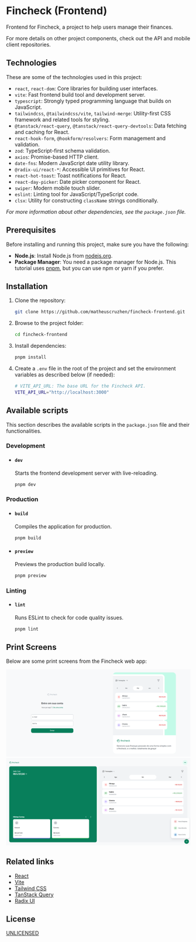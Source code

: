 # Fincheck (Frontend)

Frontend for Fincheck, a project to help users manage their finances.

For more details on other project components, check out the API and mobile client repositories.

## Technologies

These are some of the technologies used in this project:

- `react`, `react-dom`: Core libraries for building user interfaces.
- `vite`: Fast frontend build tool and development server.
- `typescript`: Strongly typed programming language that builds on JavaScript.
- `tailwindcss`, `@tailwindcss/vite`, `tailwind-merge`: Utility-first CSS framework and related tools for styling.
- `@tanstack/react-query`, `@tanstack/react-query-devtools`: Data fetching and caching for React.
- `react-hook-form`, `@hookform/resolvers`: Form management and validation.
- `zod`: TypeScript-first schema validation.
- `axios`: Promise-based HTTP client.
- `date-fns`: Modern JavaScript date utility library.
- `@radix-ui/react-*`: Accessible UI primitives for React.
- `react-hot-toast`: Toast notifications for React.
- `react-day-picker`: Date picker component for React.
- `swiper`: Modern mobile touch slider.
- `eslint`: Linting tool for JavaScript/TypeScript code.
- `clsx`: Utility for constructing `className` strings conditionally.

_For more information about other dependencies, see the `package.json` file._

## Prerequisites

Before installing and running this project, make sure you have the following:

- **Node.js**: Install Node.js from [nodejs.org](https://nodejs.org/).
- **Package Manager**: You need a package manager for Node.js. This tutorial uses [pnpm](https://pnpm.io/), but you can use npm or yarn if you prefer.

## Installation

1. Clone the repository:

   ```bash
   git clone https://github.com/matheuscruzhen/fincheck-frontend.git
   ```

2. Browse to the project folder:

   ```bash
   cd fincheck-frontend
   ```

3. Install dependencies:

   ```bash
   pnpm install
   ```

4. Create a `.env` file in the root of the project and set the environment variables as described below (if needed):

   ```bash
   # VITE_API_URL: The base URL for the Fincheck API.
   VITE_API_URL="http://localhost:3000"
   ```

## Available scripts

This section describes the available scripts in the `package.json` file and their functionalities.

### Development

- #### `dev`

  Starts the frontend development server with live-reloading.

  ```bash
  pnpm dev
  ```

### Production

- #### `build`

  Compiles the application for production.

  ```bash
  pnpm build
  ```

- #### `preview`

  Previews the production build locally.

  ```bash
  pnpm preview
  ```

### Linting

- #### `lint`

  Runs ESLint to check for code quality issues.

  ```bash
  pnpm lint
  ```

## Print Screens

Below are some print screens from the Fincheck web app:

![Login](./public/screenshots/login.png)
![Dashboard](./public/screenshots/dashboard.png)

## Related links

- [React](https://react.dev/)
- [Vite](https://vitejs.dev/)
- [Tailwind CSS](https://tailwindcss.com/)
- [TanStack Query](https://tanstack.com/query/latest)
- [Radix UI](https://www.radix-ui.com/)

## License

[UNLICENSED](LICENSE)
